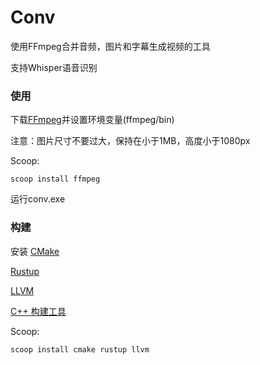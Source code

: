 # Conv

使用FFmpeg合并音频，图片和字幕生成视频的工具

支持Whisper语音识别

### 使用
下载[FFmpeg](https://github.com/BtbN/FFmpeg-Builds/releases/latest)并设置环境变量(ffmpeg/bin)

注意：图片尺寸不要过大，保持在小于1MB，高度小于1080px

Scoop:
```
scoop install ffmpeg
```

运行conv.exe

### 构建
安装
[CMake](https://cmake.org/download/)


[Rustup](https://rustup.rs/)


[LLVM](https://releases.llvm.org/download.html)


[C++ 构建工具](https://visualstudio.microsoft.com/visual-cpp-build-tools/)

Scoop:
```
scoop install cmake rustup llvm
```
